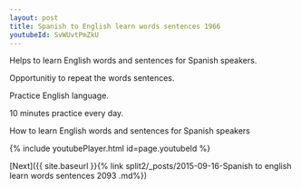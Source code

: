 ```yaml
---
layout: post
title: Spanish to English learn words sentences 1966 
youtubeId: SvWUvtPmZkU
---
```

 
 
Helps to learn English words and sentences for Spanish speakers.

Opportunitiy to repeat the words sentences. 

Practice English language. 
 
10 minutes practice every day. 
 
How to learn English words and sentences for Spanish speakers 
 
{% include youtubePlayer.html id=page.youtubeId %}
 
 
[Next]({{ site.baseurl }}{% link  split2/_posts/2015-09-16-Spanish to english learn words sentences 2093 .md%})
 
